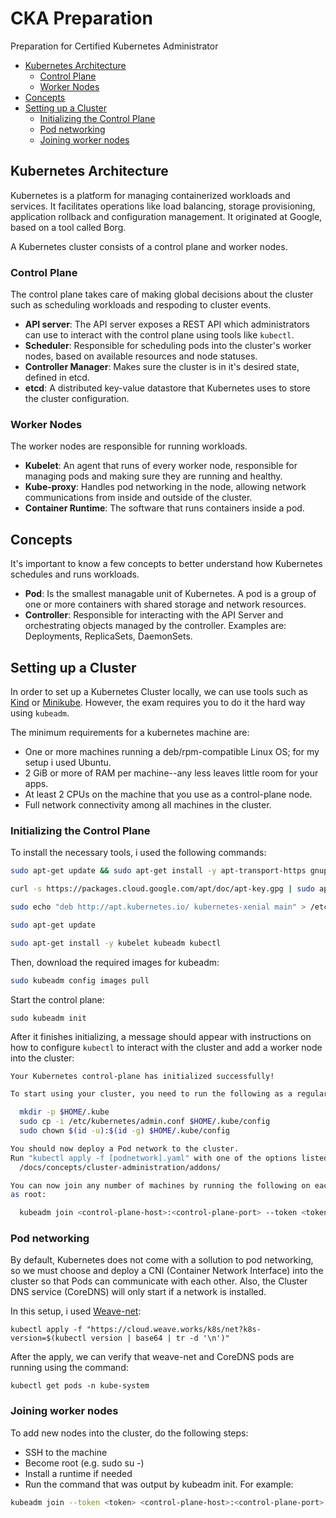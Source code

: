 # CKA Preparation
Preparation for Certified Kubernetes Administrator

- [Kubernetes Architecture](#kubernetes-architecture)
    - [Control Plane](#control-plane)
    - [Worker Nodes](#worker-nodes)
- [Concepts](#concepts)
- [Setting up a Cluster](#setting-up-a-cluster)
    - [Initializing the Control Plane](#initializing-the-control-plane)
    - [Pod networking](#pod-networking)
    - [Joining worker nodes](#joining-worker-nodes)
## Kubernetes Architecture
Kubernetes is a platform for managing containerized workloads and services. It facilitates operations like load balancing, storage provisioning, application rollback and configuration management. It originated at Google, based on a tool called Borg. 

A Kubernetes cluster consists of a control plane and worker nodes. 

### Control Plane
The control plane takes care of making global decisions about the cluster such as scheduling workloads and respoding to cluster events.

- **API server**:
    The API server exposes a REST API which administrators can use to interact with the control plane using tools like ```kubectl```.
- **Scheduler**:
    Responsible for scheduling pods into the cluster's worker nodes, based on available resources and node statuses.
- **Controller Manager**:
    Makes sure the cluster is in it's desired state, defined in etcd.
- **etcd**: A distributed key-value datastore that Kubernetes uses to store the cluster configuration.

### Worker Nodes

The worker nodes are responsible for running workloads.  
- **Kubelet**: An agent that runs of every worker node, responsible for managing pods and making sure they are running and healthy. 
- **Kube-proxy**: Handles pod networking in the node, allowing network communications from inside and outside of the cluster.
- **Container Runtime**: The software that runs containers inside a pod.

## Concepts
It's important to know a few concepts to better understand how Kubernetes schedules and runs workloads.

- **Pod**: Is the smallest managable unit of Kubernetes. A pod is a group of one or more containers with shared storage and network resources.
- **Controller**: Responsible for interacting with the API Server and orchestrating objects managed by the controller. Examples are: Deployments, ReplicaSets, DaemonSets. 

## Setting up a Cluster

In order to set up a Kubernetes Cluster locally, we can use tools such as [Kind](https://kind.sigs.k8s.io/docs/user/quick-start/) or [Minikube](https://minikube.sigs.k8s.io/docs/start/). However, the exam requires you to do it the hard way using ```kubeadm```. 

The minimum requirements for a kubernetes machine are:
- One or more machines running a deb/rpm-compatible Linux OS; for my setup i used Ubuntu. 
- 2 GiB or more of RAM per machine--any less leaves little room for your apps.
- At least 2 CPUs on the machine that you use as a control-plane node.
- Full network connectivity among all machines in the cluster. 

### Initializing the Control Plane

To install the necessary tools, i used the following commands:
```bash
sudo apt-get update && sudo apt-get install -y apt-transport-https gnupg2

curl -s https://packages.cloud.google.com/apt/doc/apt-key.gpg | sudo apt-key add -

sudo echo "deb http://apt.kubernetes.io/ kubernetes-xenial main" > /etc/apt/sources.list.d/kubernetes.list

sudo apt-get update

sudo apt-get install -y kubelet kubeadm kubectl
```

Then, download the required images for kubeadm:
```bash
sudo kubeadm config images pull
``` 

Start the control plane:
```
sudo kubeadm init
```
After it finishes initializing, a message should appear with instructions on how to configure ```kubectl``` to interact with the cluster and add a worker node into the cluster:
```bash
Your Kubernetes control-plane has initialized successfully!

To start using your cluster, you need to run the following as a regular user:

  mkdir -p $HOME/.kube
  sudo cp -i /etc/kubernetes/admin.conf $HOME/.kube/config
  sudo chown $(id -u):$(id -g) $HOME/.kube/config

You should now deploy a Pod network to the cluster.
Run "kubectl apply -f [podnetwork].yaml" with one of the options listed at:
  /docs/concepts/cluster-administration/addons/

You can now join any number of machines by running the following on each node
as root:

  kubeadm join <control-plane-host>:<control-plane-port> --token <token> --discovery-token-ca-cert-hash sha256:<hash>

```
### Pod networking
By default, Kubernetes does not come with a sollution to pod networking, so we must choose and deploy a CNI (Container Network Interface) into the cluster so that Pods can communicate with each other. Also, the Cluster DNS service (CoreDNS) will only start if a network is installed.

In this setup, i used [Weave-net](https://www.weave.works/oss/net/):
```
kubectl apply -f "https://cloud.weave.works/k8s/net?k8s-version=$(kubectl version | base64 | tr -d '\n')"
```
After the apply, we can verify that weave-net and CoreDNS pods are running using the command:
```
kubectl get pods -n kube-system
```
### Joining worker nodes
To add new nodes into the cluster, do the following steps:
- SSH to the machine
- Become root (e.g. sudo su -)
- Install a runtime if needed
- Run the command that was output by kubeadm init. For example:

```bash
kubeadm join --token <token> <control-plane-host>:<control-plane-port> --discovery-token-ca-cert-hash sha256:<hash>
```